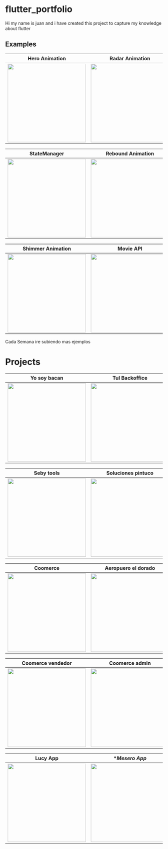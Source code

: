 # flutter_portfolio

Hi my name is juan and i have created this project to capture my knowledge about flutter

## Examples

| **Hero Animation**    | **Radar Animation**     | 
|------------|-------------| 
|  <center> <img src="https://cdn-images-1.medium.com/max/1200/1*rwTC56smf596wlGabQs-MQ.gif" width="250">  </center> | <center>  <img src="https://cdn-images-1.medium.com/max/1200/1*6wj5jDPFDuK_gwZvQknJFg.gif" width="250">  </center> |

| **StateManager**    | **Rebound Animation**     | 
|------------|-------------| 
|  <center> <img src="https://cdn-images-1.medium.com/max/1200/1*Umb9KcqQpKaqZU-MEJHANw.gif" width="250">  </center> | <center>  <img src="https://cdn-images-1.medium.com/max/1200/1*e-IzMEInI1SdCm8EvEaAaw.gif" width="250">  </center> |

| **Shimmer Animation**    | **Movie API**     | 
|------------|-------------| 
|  <center> <img src="https://cdn-images-1.medium.com/max/1200/1*uY9LUh1KVDziHXVfX3OwtA.gif" width="250">  </center> | <center>  <img src="https://cdn-images-1.medium.com/max/1200/1*cp1LZNDQehh-s_iimnk0mQ.gif" width="250">  </center> |


Cada Semana ire subiendo mas ejemplos


# Projects



| **Yo soy bacan**    | **Tul Backoffice**    |
|------------|-------------| 
|  <center> <img src="https://cdn-images-1.medium.com/max/1200/1*7LYwoZm0bNtH_VeYm7GDbQ.gif" width="250">  </center> | <center>  <img src="https://cdn-images-1.medium.com/max/1200/1*cZy5OkAG52EWUqiZ219u7A.gif" width="250">  </center> |

| **Seby tools**    | **Soluciones pintuco**     | 
|------------|-------------| 
|  <center> <img src="https://miro.medium.com/max/250/1*PnLSJkyw9qt3nlaRxSl_uw.gif" width="250">  </center> | <center>  <img src="https://cdn-images-1.medium.com/max/1200/1*7Vo5TkeAX5cu5wE_y4S1Pg.gif" width="250">  </center> |

| **Coomerce**    | **Aeropuero el dorado**     | 
|------------|-------------| 
|  <center> <img src="https://miro.medium.com/max/500/1*5iW9vhNZghpUEkkj97r0Ww.gif" width="250">  </center> | <center>  <img src="https://miro.medium.com/max/250/1*Ir5eQsdwLnVxxoYf5R_gHQ.gif" width="250">  </center> |


| **Coomerce vendedor**    | **Coomerce admin**     | 
|------------|-------------| 
|  <center> <img src="https://miro.medium.com/max/250/1*B5NCpzhCJbv7PJGLz9Hh1Q.gif" width="250">  </center> | <center>  <img src="https://miro.medium.com/max/250/1*Cqlp5v2ydxHERZ-7J2l-xQ.gif" width="250">  </center> |

| **Lucy App**    | **Mesero App*     | 
|------------|-------------| 
|  <center> <img src="https://cdn-images-1.medium.com/max/1200/1*lKQs1g0M2LPcfCie_h2J9A.gif" width="250">  </center> | <center>  <img src="https://miro.medium.com/max/250/1*q33mVSVSNArSu1pTG2dWgA.gif" width="250">  </center> |


